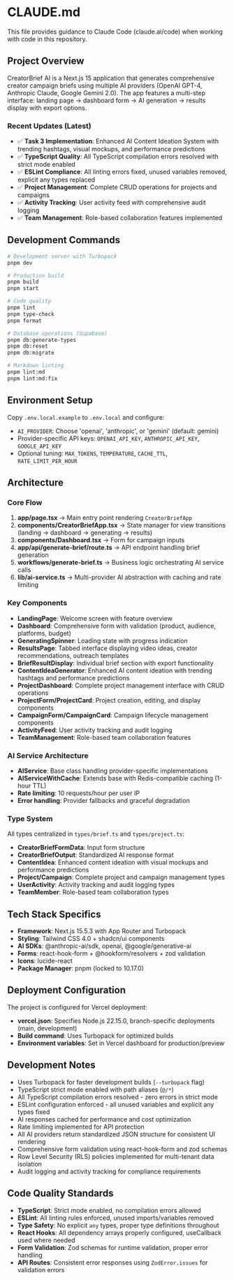 # CLAUDE.md

This file provides guidance to Claude Code (claude.ai/code) when working with code in this repository.

## Project Overview

CreatorBrief AI is a Next.js 15 application that generates comprehensive creator campaign briefs using multiple AI providers (OpenAI GPT-4, Anthropic Claude, Google Gemini 2.0). The app features a multi-step interface: landing page → dashboard form → AI generation → results display with export options.

### Recent Updates (Latest)
- ✅ **Task 3 Implementation**: Enhanced AI Content Ideation System with trending hashtags, visual mockups, and performance predictions
- ✅ **TypeScript Quality**: All TypeScript compilation errors resolved with strict mode enabled
- ✅ **ESLint Compliance**: All linting errors fixed, unused variables removed, explicit any types replaced
- ✅ **Project Management**: Complete CRUD operations for projects and campaigns
- ✅ **Activity Tracking**: User activity feed with comprehensive audit logging
- ✅ **Team Management**: Role-based collaboration features implemented

## Development Commands

```bash
# Development server with Turbopack
pnpm dev

# Production build
pnpm build
pnpm start

# Code quality
pnpm lint
pnpm type-check
pnpm format

# Database operations (Supabase)
pnpm db:generate-types
pnpm db:reset
pnpm db:migrate

# Markdown linting
pnpm lint:md
pnpm lint:md:fix
```

## Environment Setup

Copy `.env.local.example` to `.env.local` and configure:
- `AI_PROVIDER`: Choose 'openai', 'anthropic', or 'gemini' (default: gemini)
- Provider-specific API keys: `OPENAI_API_KEY`, `ANTHROPIC_API_KEY`, `GOOGLE_API_KEY`
- Optional tuning: `MAX_TOKENS`, `TEMPERATURE`, `CACHE_TTL`, `RATE_LIMIT_PER_HOUR`

## Architecture

### Core Flow
1. **app/page.tsx** → Main entry point rendering `CreatorBriefApp`
2. **components/CreatorBriefApp.tsx** → State manager for view transitions (landing → dashboard → generating → results)
3. **components/Dashboard.tsx** → Form for campaign inputs
4. **app/api/generate-brief/route.ts** → API endpoint handling brief generation
5. **workflows/generate-brief.ts** → Business logic orchestrating AI service calls
6. **lib/ai-service.ts** → Multi-provider AI abstraction with caching and rate limiting

### Key Components
- **LandingPage**: Welcome screen with feature overview
- **Dashboard**: Comprehensive form with validation (product, audience, platforms, budget)
- **GeneratingSpinner**: Loading state with progress indication
- **ResultsPage**: Tabbed interface displaying video ideas, creator recommendations, outreach templates
- **BriefResultDisplay**: Individual brief section with export functionality
- **ContentIdeaGenerator**: Enhanced AI content ideation with trending hashtags and performance predictions
- **ProjectDashboard**: Complete project management interface with CRUD operations
- **ProjectForm/ProjectCard**: Project creation, editing, and display components
- **CampaignForm/CampaignCard**: Campaign lifecycle management components
- **ActivityFeed**: User activity tracking and audit logging
- **TeamManagement**: Role-based team collaboration features

### AI Service Architecture
- **AIService**: Base class handling provider-specific implementations
- **AIServiceWithCache**: Extends base with Redis-compatible caching (1-hour TTL)
- **Rate limiting**: 10 requests/hour per user IP
- **Error handling**: Provider fallbacks and graceful degradation

### Type System
All types centralized in `types/brief.ts` and `types/project.ts`:
- **CreatorBriefFormData**: Input form structure
- **CreatorBriefOutput**: Standardized AI response format
- **ContentIdea**: Enhanced content ideation with visual mockups and performance predictions
- **Project/Campaign**: Complete project and campaign management types
- **UserActivity**: Activity tracking and audit logging types
- **TeamMember**: Role-based team collaboration types

## Tech Stack Specifics

- **Framework**: Next.js 15.5.3 with App Router and Turbopack
- **Styling**: Tailwind CSS 4.0 + shadcn/ui components
- **AI SDKs**: @anthropic-ai/sdk, openai, @google/generative-ai
- **Forms**: react-hook-form + @hookform/resolvers + zod validation
- **Icons**: lucide-react
- **Package Manager**: pnpm (locked to 10.17.0)

## Deployment Configuration

The project is configured for Vercel deployment:
- **vercel.json**: Specifies Node.js 22.15.0, branch-specific deployments (main, development)
- **Build command**: Uses Turbopack for optimized builds
- **Environment variables**: Set in Vercel dashboard for production/preview

## Development Notes

- Uses Turbopack for faster development builds (`--turbopack` flag)
- TypeScript strict mode enabled with path aliases (`@/*`)
- All TypeScript compilation errors resolved - zero errors in strict mode
- ESLint configuration enforced - all unused variables and explicit any types fixed
- AI responses cached for performance and cost optimization
- Rate limiting implemented for API protection
- All AI providers return standardized JSON structure for consistent UI rendering
- Comprehensive form validation using react-hook-form and zod schemas
- Row Level Security (RLS) policies implemented for multi-tenant data isolation
- Audit logging and activity tracking for compliance requirements

## Code Quality Standards

- **TypeScript**: Strict mode enabled, no compilation errors allowed
- **ESLint**: All linting rules enforced, unused imports/variables removed
- **Type Safety**: No explicit `any` types, proper type definitions throughout
- **React Hooks**: All dependency arrays properly configured, useCallback used where needed
- **Form Validation**: Zod schemas for runtime validation, proper error handling
- **API Routes**: Consistent error responses using `ZodError.issues` for validation errors